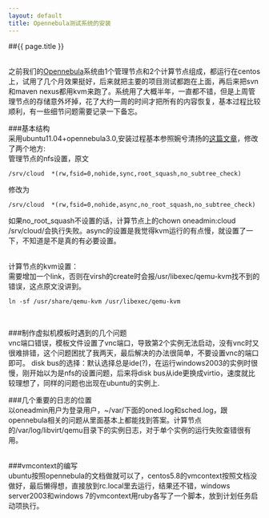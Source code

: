 ```yaml
---
layout: default
title: Opennebula测试系统的安装
---
```


##{{ page.title }}  
<br/>

之前我们的[Opennebula](http://opennebula.org)系统由1个管理节点和2个计算节点组成，都运行在centos上，试用了几个月效果挺好，后来就把主要的项目测试都跑在上面，再后来把svn和maven nexus都用kvm来跑了。系统用了大概半年，一直都不错，但是上周管理节点的存储意外坏掉，花了大约一周的时间才把所有的内容恢复，基本过程比较顺利，有一些细节问题需要记录一下备忘。
    
###基本结构  
采用ubuntu11.04+opennebula3.0,安装过程基本参照婉兮清扬的[这篇文章](http://www.qyjohn.net/?p=1581)，修改了两个地方:  
管理节点的nfs设置，原文  

    /srv/cloud  *(rw,fsid=0,nohide,sync,root_squash,no_subtree_check)  

修改为  

    /srv/cloud  *(rw,fsid=0,nohide,async,no_root_squash,no_subtree_check)  

如果no_root_squash不设置的话，计算节点上的chown oneadmin:cloud /srv/cloud/会执行失败。async的设置是我觉得kvm运行的有点慢，就设置了一下，不知道是不是真的有必要设置。  
<br>

计算节点的kvm设置：  
需要增加一个link，否则在virsh的create时会报/usr/libexec/qemu-kvm找不到的错误，这点原文没讲到。  
	
	ln -sf /usr/share/qemu-kvm /usr/libexec/qemu-kvm  

<br>


###制作虚拟机模板时遇到的几个问题  
vnc端口错误，模板文件设置了vnc端口，导致第2个实例无法启动，没有vnc时又很难排错，这个问题困扰了我两天，最后解决的办法很简单，不要设置vnc的端口即可。
disk bus的选择：默认选择总是ide(?)，在运行windows2003的实例时很慢，刚开始以为是nfs的设置问题，后来将disk bus从ide更换成virtio，速度就比较理想了，同样的问题也出现在ubuntu的实例上.

###几个重要的日志的位置  
以oneadmin用户为登录用户，~/var/下面的oned.log和sched.log，跟opennebula相关的问题从里面基本上都能找到答案。计算节点的/var/log/libvirt/qemu目录下的实例日志，对于单个实例的运行失败查错很有用。  
<br>

###vmcontext的编写  
ubuntu按照opennebula的文档做就可以了，centos5.8的vmcontext按照文档没做好，最后懒得想，直接放到rc.local里去运行，结果还不错，windows server2003和windows 7的vmcontext用ruby各写了一个脚本，放到计划任务启动项执行。  

